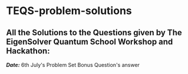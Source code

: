 # TEQS-problem-solutions
## All the Solutions to the Questions given by The EigenSolver Quantum School Workshop and Hackathon:
_**Date:**_ 6th July's Problem Set Bonus Question's answer
